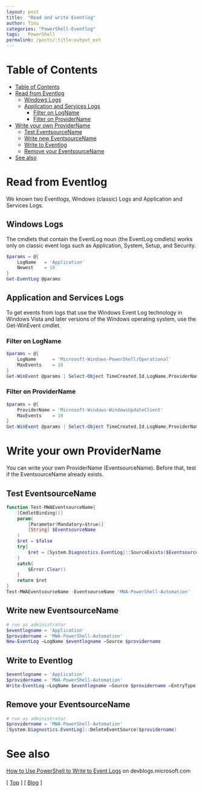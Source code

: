```yaml
---
layout: post
title:  "Read and write Eventlog"
author: Tinu
categories: "PowerShell-Eventlog"
tags:   PowerShell
permalink: /posts/:title:output_ext
---
```


# Table of Contents

- [Table of Contents](#table-of-contents)
- [Read from Eventlog](#read-from-eventlog)
  - [Windows Logs](#windows-logs)
  - [Application and Services Logs](#application-and-services-logs)
    - [Filter on LogName](#filter-on-logname)
    - [Filter on ProviderName](#filter-on-providername)
- [Write your own ProviderName](#write-your-own-providername)
  - [Test EventsourceName](#test-eventsourcename)
  - [Write new EventsourceName](#write-new-eventsourcename)
  - [Write to Eventlog](#write-to-eventlog)
  - [Remove your EventsourceName](#remove-your-eventsourcename)
- [See also](#see-also)

# Read from Eventlog

We known two Eventlogs, Windows (classic) Logs and Application and Services Logs.

## Windows Logs

The cmdlets that contain the EventLog noun (the EventLog cmdlets) works only on classic event logs such as Application, System, Setup, and Security.

````powershell
$params = @{
    LogName   = 'Application'
    Newest    = 10
}
Get-EventLog @params
````

## Application and Services Logs

To get events from logs that use the Windows Event Log technology in Windows Vista and later versions of the Windows operating system, use the Get-WinEvent cmdlet.

### Filter on LogName

````powershell
$params = @{
    LogName      = 'Microsoft-Windows-PowerShell/Operational'
    MaxEvents    = 10
}
Get-WinEvent @params | Select-Object TimeCreated,Id,LogName,ProviderName,Message
````

### Filter on ProviderName

````powershell
$params = @{
    ProviderName = 'Microsoft-Windows-WindowsUpdateClient'
    MaxEvents    = 10
}
Get-WinEvent @params | Select-Object TimeCreated,Id,LogName,ProviderName,Message
````

# Write your own ProviderName

You can write your own ProviderName (EventsourceName). Before that, test if the EventsourceName already exists.

## Test EventsourceName

````powershell
function Test-MWAEventsourceName{
    [CmdletBinding()]
    param(
        [Parameter(Mandatory=$true)]
        [String] $EventsourceName
    )
    $ret = $false
    try{
        $ret = [System.Diagnostics.EventLog]::SourceExists($EventsourceName)
    }
    catch{
        $Error.Clear()
    }
    return $ret
}
Test-MWAEventsourceName -EventsourceName 'MWA-PowerShell-Automation'
````

## Write new EventsourceName

````powershell
# run as administrator
$eventlogname = 'Application'
$providername = 'MWA-PowerShell-Automation'
New-EventLog –LogName $eventlogname –Source $providername
````

## Write to Eventlog

````powershell
$eventlogname = 'Application'
$providername = 'MWA-PowerShell-Automation'
Write-EventLog –LogName $eventlogname –Source $providername –EntryType Information –EventID 1024 –Message 'Test new ProviderName'
````

## Remove your EventsourceName

````powershell
# run as administrator
$providername = 'MWA-PowerShell-Automation'
[System.Diagnostics.EventLog]::DeleteEventSource($providername)
````

# See also

[How to Use PowerShell to Write to Event Logs](https://devblogs.microsoft.com/scripting/how-to-use-powershell-to-write-to-event-logs/) on devblogs.microsoft.com

[ [Top](#table-of-contents) ] [ [Blog](../categories.html) ]